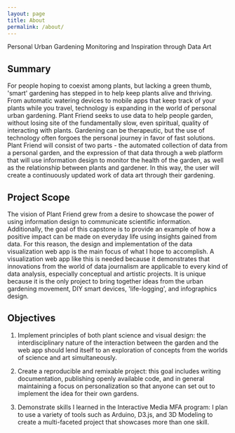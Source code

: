 ```yaml
---
layout: page
title: About
permalink: /about/
---
```


Personal Urban Gardening Monitoring and Inspiration through Data Art

Summary
-------

For people hoping to coexist among plants, but lacking a green thumb, 'smart' gardening has stepped in to help keep plants alive and thriving. From automatic watering devices to mobile apps that keep track of your plants while you travel, technology is expanding in the world of personal urban gardening. Plant Friend seeks to use data to help people garden, without losing site of the fundamentally slow, even spiritual, quality of interacting with plants. Gardening can be therapeutic, but the use of technology often forgoes the personal journey in favor of fast solutions. Plant Friend will consist of two parts - the automated collection of data from a personal garden, and the expression of that data through a web platform that will use information design to monitor the health of the garden, as well as the relationship between plants and gardener. In this way, the user will create a continuously updated work of data art through their gardening.


Project Scope
-------------

The vision of Plant Friend grew from a desire to showcase the power of using information design to communicate scientific information. Additionally, the goal of this capstone is to provide an example of how a positive impact can be made on everyday life using insights gained from data. For this reason, the design and implementation of the data visualization web app is the main focus of what I hope to accomplish. A visualization web app like this is needed because it demonstrates that innovations from the world of data journalism are applicable to every kind of data analysis, especially conceptual and artistic projects. It is unique because it is the only project to bring together ideas from the urban gardening movement, DIY smart devices, 'life-logging', and infographics design.

Objectives
----------

1. Implement principles of both plant science and visual design: the interdisciplinary nature of the interaction between the garden and the web app should lend itself to an exploration of concepts from the worlds of science and art simultaneously.

2. Create a reproducible and remixable project: this goal includes writing documentation, publishing openly available code, and in general maintaining a focus on personalization so that anyone can set out to implement the idea for their own gardens.

3. Demonstrate skills I learned in the Interactive Media MFA program: I plan to use a variety of tools such as Arduino, D3.js, and 3D Modeling to create a multi-faceted project that showcases more than one skill.

[jekyll-organization]: https://github.com/jekyll
